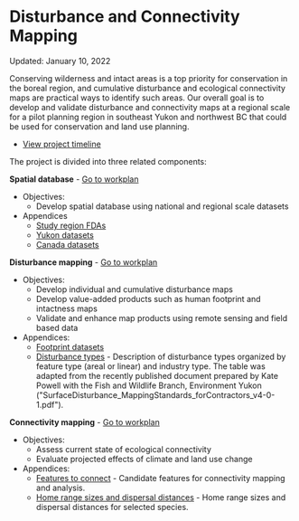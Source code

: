# Disturbance and Connectivity Mapping

Updated: January 10, 2022

Conserving wilderness and intact areas is a top priority for conservation in the boreal region, and cumulative disturbance and ecological connectivity maps are practical ways to identify such areas. Our overall goal is to develop and validate disturbance and connectivity maps at a regional scale for a pilot planning region in southeast Yukon and northwest BC that could be used for conservation and land use planning.

- [View project timeline](docs/workplan.csv)

The project is divided into three related components:

**Spatial database** - [Go to workplan](docs/01-database.md)

- Objectives:
    - Develop spatial database using national and regional scale datasets
- Appendices
    - [Study region FDAs](docs/database_region.csv)
    - [Yukon datasets](docs/database_yukon.csv)
    - [Canada datasets](docs/database_canada.csv)

**Disturbance mapping** - [Go to workplan](docs/02-disturbance.md)

- Objectives:
    - Develop individual and cumulative disturbance maps
    - Develop value-added products such as human footprint and intactness maps
    - Validate and enhance map products using remote sensing and field based data
- Appendices:
    - [Footprint datasets](docs/disturbance_footprint.csv)
    - [Disturbance types](docs/disturbance_types.csv) - Description of disturbance types organized by feature type (areal or linear) and industry type. The table was adapted from the recently published document prepared by Kate Powell with the Fish and Wildlife Branch, Environment Yukon ("SurfaceDisturbance_MappingStandards_forContractors_v4-0-1.pdf").

**Connectivity mapping** - [Go to workplan](docs/03-connectivity.md)

- Objectives:
    - Assess current state of ecological connectivity
    - Evaluate projected effects of climate and land use change
- Appendices:
    - [Features to connect](docs/connectivity_features.csv) - Candidate features for connectivity mapping and analysis.
    - [Home range sizes and dispersal distances](docs/connectivity_dispersal.csv) - Home range sizes and dispersal distances for selected species.

